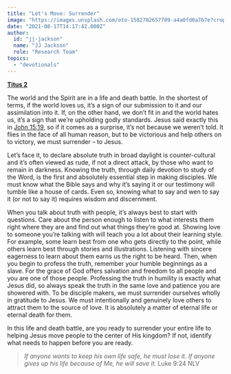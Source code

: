 ```yaml
---
title: "Let's Move: Surrender"
image: "https://images.unsplash.com/oto-1582782657709-a4a0fd0a767e?crop=entropy&cs=srgb&fm=jpg&ixid=Mnw5NjYxfDB8MXxzZWFyY2h8MTB8fFRydXRofGVufDB8fHx8MTYxODIzNjM3Mw&ixlib=rb-1.2.1&q=85"
date: "2021-08-17T14:17:42.000Z"
author:
  id: "jj-jackson"
  name: "JJ Jackson"
  role: "Research Team"
topics:
  - "devotionals"
---
```

[**Titus 2**][1]

The world and the Spirit are in a life and death battle. In the shortest of terms, if the world loves us, it’s a sign of our submission to it and our assimilation into it. If, on the other hand, we don’t fit in and the world hates us, it’s a sign that we’re upholding godly standards. Jesus said exactly this in [John 15:19][2], so if it comes as a surprise, it’s not because we weren’t told. It flies in the face of all human reason, but to be victorious and help others on to victory, we must surrender – to Jesus.

Let’s face it, to declare absolute truth in broad daylight is counter-cultural and it’s often viewed as rude, if not a direct attack, by those who want to remain in darkness. Knowing the truth, through daily devotion to study of the Word, is the first and absolutely essential step in making disciples. We must know what the Bible says and why it’s saying it or our testimony will tumble like a house of cards. Even so, knowing what to say and wen to say it (or not to say it) requires wisdom and discernment.

When you talk about truth with people, it’s always best to start with questions. Care about the person enough to listen to what interests them right where they are and find out what things they’re good at. Showing love to someone you’re talking with will teach you a lot about their learning style. For example, some learn best from one who gets directly to the point, while others learn best through stories and illustrations. Listening with sincere eagerness to learn about them earns us the right to be heard. Then, when you begin to profess the truth, remember your humble beginnings as a slave. For the grace of God offers salvation and freedom to all people and you are one of those people. Professing the truth in humility is exactly what Jesus did, so always speak the truth in the same love and patience you are showered with. To be disciple makers, we must surrender ourselves wholly in gratitude to Jesus. We must intentionally and genuinely love others to attract them to the source of love. It is absolutely a matter of eternal life or eternal death for them.

In this life and death battle, are you ready to surrender your entire life to helping Jesus move people to the center of His kingdom? If not, identify what needs to happen before you are ready.

> _If anyone wants to keep his own life safe, he must lose it. If anyone gives up his life because of Me, he will save it._ Luke 9:24 NLV

[1]: https://biblehub.com/titus/2.htm
[2]: https://www.biblegateway.com/passage/?search=John+15%3A19&version=NLT
